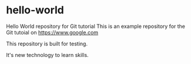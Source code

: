 # hello-world
Hello World repository for Git tutorial
This is an example repository for the Git tutoial on https://www.google.com

This repository is built for testing.

It's new technology to learn skills.

